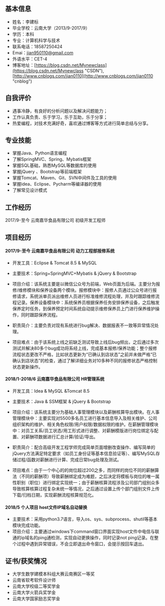 

## 基本信息 ##

- 姓名：李建标
- 毕业学校：云南大学（2013/9-2017/9）
- 学历：本科
- 专业：计算机科学与技术
- 联系电话：18587250424
- Emai：jian950110@gmail.com
- 外语水平：CET-4
- 博客地址：[https://blog.csdn.net/Mynewclass](https://blog.csdn.net/Mynewclass "CSDN"), [http://www.cnblogs.com/jian0110](http://www.cnblogs.com/jian0110 "cnblog")

## 自我评价 ##

- 遇事冷静，有良好的分析问题以及解决问题能力；
- 工作认真负责、乐于学习，乐于互助，乐于分享；
- 热爱编程，对技术充满好奇，喜欢通过博客等方式进行简单总结与分享。

## 专业技能 ##

- 掌握Java、Python语言编程
- 了解SpringMVC、Spring、Mybatis框架
- 掌握SQL基础，熟悉MySQL等数据库的使用
- 掌握jQuery 、Bootstrap等前端框架
- 掌握Tomcat、Maven、Git、SVN中间件及工具的使用
- 掌握idea、Eclipse、Pycharm等编译器的使用
- 了解常见设计模式

## 工作经历 ##

2017/9-至今 云南嘉华食品有限公司  初级开发工程师

## 项目经历 ##
#### 2017/9-至今 云南嘉华食品有限公司 动力工程部报修系统




-  开发工具：Eclipse & Tomcat 8.5 & MySQL 

- 主要技术：Spring+SpringMVC+Mybatis & jQuery & Bootstrap

- 项目介绍：该系统主要是以微信公众号为前端，Web页面为后端。主要分为报修/维修模块和保养设备两个模块。报修模块中：报修人员通过公众号进行报修请求，系统派单员派出维修人员进行标准维修流程处理，并及时跟踪维修流程记录。保养设备模块中：系统保养员根据保养任务安排保养设备，之后触发保养定时任务，到保养预定时间系统自动提示维修保养员上门进行保养维护操作，同时跟踪保养流程。
         
- 职责简介：主要负责对现有系统进行bug解决、数据报表不一致等异常情况处理。
- 项目难点：由于该系统上线之前缺乏测试导致上线后bug频出，之后通过多次测试并解决80多个bug成功将系经上线，完成基本报修/保养功能；整个报修流程状态更改不严格，比如状态更新为“已确认到店状态”之前并未做严格“已确认到店状态”的检查，通过了解详细业务对10多种不同的报修状态严格控制状态更新操作。

#### 2018/1-2018/6 云南嘉华食品有限公司    HR管理系统
       

- 开发工具：Idea & MySQL &Tomcat 8.5    

- 主要技术：Java & SSM框架 & jQuery & Bootstrap
      

- 项目介绍：该系统主要分为基础人事管理模块以及薪酬核算导出模块。在人事管理模块中：主要实现对5500多名员工进行基本信息导入及相关维护、公司组织架构的维护、相关角色权限/用户权限/数据权限的维护。在薪酬管理模块中：对员工关系/员工状态/用工形式进行调整、对薪酬模版进行岗位绑定与配置、对薪酬项数据进行汇总计算/验证/导出。
         
- 职责简介：配合高级开发工程学师完成简单页面增删改查操作、编写简单的jQuery方法满足特定要求（如员工身份证等基本信息验证等）、编写MySQL存储过程/函数对薪酬进行计算、完成日常bug处理及测试。
- 项目难点：由于一个中心的的岗位超过200之多，而同样的岗位不同的薪酬算法（不同的薪酬项）导致薪酬绑定成为难题，之后决定将模板与岗位的唯一属性职别（职位）进行绑定实现统一；由于薪酬核算流程涉及公司部门组别众多导致核算核算过程复杂未统一等情况，之后通过设置上传个部门组别文件上传下载/归档日期，实现薪酬流程核算规范化。

#### 2018/5  个人项目   host文件IP域名自动替换
- 主要技术：采用python3.7语言，导入os、sys、subprocess、shutil等基本模块完成功能。
- 项目介绍：主要通过windows下command窗口界面实现host文件中电信与联通的ip域名的ping通检测，实现自动更换操作，同时记录not ping记录。在整个过程中遇到异常错误，不会立即退出命令窗口，会提示按回车退出。

## 证书/获奖情况 ##
  

- 大学生数学建模本科组大赛云南赛区一等奖
- 云南省软考软件设计师      
- 云南大学校级二等奖学金      
- 云南大学火箭兵奖学金      
- 云南大学国家励志奖学金
         
